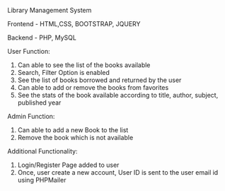 
Library Management System

Frontend - HTML,CSS, BOOTSTRAP, JQUERY 

Backend  - PHP, MySQL

User Function:

1. Can able to see the list of the books available
2. Search, Filter Option is enabled
3. See the list of books borrowed and returned by the user
4. Can able to add or remove the books from favorites
5. See the stats of the book available according to title, author, subject, published year

Admin Function:

1. Can able to add a new Book to the list
2. Remove the book which is not available

Additional Functionality:

1. Login/Register Page added to user
2. Once, user create a new account, User ID is sent to the user email id using PHPMailer
